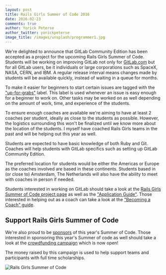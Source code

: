 ```yaml
---
layout: post
title: Rails Girls Summer of Code 2016
date: 2016-02-23
comments: true
author: Yorick Peterse
author_twitter: yorickpeterse
image_title: /images/unsplash/programmer1.jpg
---
```


We're delighted to announce that GitLab Community Edition has been accepted as a
project for the upcoming Rails Girls Summer of Code. Students will be working on
improving GitLab not only for [GitLab.com](https://gitlab.com) but for all GitLab users, be it
individuals or large corporations such as SpaceX, NASA, CERN, and IBM. A regular
release interval means changes made by students will be available quickly,
instead of waiting in a queue for months.

<!--more-->

To make it easier for beginners to start certain issues are tagged with the
["up-for-grabs"][up-for-grabs] label. This label is used whenever an issue is
easy enough for a beginner to work on. Other tasks may be worked on as well
depending on the amount of work, time, and experience of the students.

To ensure enough coaches are available we're aiming to have at least 2 coaches
per student, ideally as close to the students as possible. However, the
logistics surrounding this won't be finalized until we know more about the
location of the students. I myself have coached Rails Girls teams in the past
and will be helping out this year as well.

Students are expected to have basic knowledge of both Ruby and Git. Coaches will
help students with GitLab specifics such as setting up GitLab Community Edition.

The preferred location for students would be either the Americas or Europe as
the coaches involved are based in these continents. Students based in (or close
to) Amsterdam, The Netherlands will also have the ability to meet with coaches
in person if needed.

Students interested in working on GitLab should take a look at the
[Rails Girls Summer of Code project page][project-page] as well as the
["Application Guide"][team-application-guide]. Those interested in helping
out as a coach can take a look at the ["Becoming a Coach" guide][coach-guide].

## Support Rails Girls Summer of Code

We're also proud to be [sponsors][sponsors] of this year's Summer of Code. Those
interested in sponsoring this year's Summer of code as well should take a look
at the [crowdfunding campaign][campaign] which is now open!

The money raised by this campaign is used to help support teams and
participants with full time scholarships.

![Rails Girls Summer of Code](/images/blogimages/rgsoc_logo.png)

[up-for-grabs]: https://gitlab.com/gitlab-org/gitlab-ce/issues?scope=all&sort=id_desc&state=opened&utf8=%E2%9C%93&label_name=up-for-grabs
[project-page]: https://teams.railsgirlssummerofcode.org/projects/99-gitlab-community-edition
[team-application-guide]: http://railsgirlssummerofcode.org/students/application/
[coach-guide]: http://railsgirlssummerofcode.org/guide/coaching/
[sponsors]: http://railsgirlssummerofcode.org/sponsors/
[campaign]: http://railsgirlssummerofcode.org/blog/2016-02-23-crowdfunding-campaign-is-open
